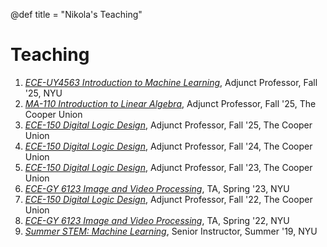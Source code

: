 @def title = "Nikola's Teaching"

# Teaching

1. [*ECE-UY4563 Introduction to Machine Learning*](/teaching/introml25), Adjunct Professor, Fall '25, NYU
1. [*MA-110 Introduction to Linear Algebra*](/teaching/ma11025), Adjunct Professor, Fall '25, The Cooper Union
1. [*ECE-150 Digital Logic Design*](/teaching/dld25), Adjunct Professor, Fall '25, The Cooper Union
1. [*ECE-150 Digital Logic Design*](/teaching/dld24), Adjunct Professor, Fall '24, The Cooper Union
2. [*ECE-150 Digital Logic Design*](/teaching/dld23), Adjunct Professor, Fall '23, The Cooper Union
3. [*ECE-GY 6123 Image and Video Processing*](https://wp.nyu.edu/videolab/courses/ece-6123-image-and-video-processing-spring-2023/), TA, Spring '23, NYU
4. [*ECE-150 Digital Logic Design*](/teaching/dld), Adjunct Professor, Fall '22, The Cooper Union
5. [*ECE-GY 6123 Image and Video Processing*](https://wp.nyu.edu/videolab/courses/ece-6123-image-and-video-processing-spring-2022/), TA, Spring '22, NYU
6. [*Summer STEM: Machine Learning*](https://github.com/nikopj/SummerML), Senior Instructor, Summer '19, NYU
